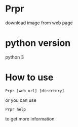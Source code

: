 # Prpr
download image from web page 

# python version
python 3

# How to use
```
Prpr [web_url] [directory]
```
or you can use 
```
Prpr help 
```
to get more information

